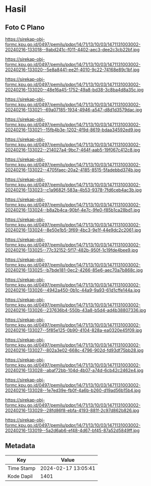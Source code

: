 # Hasil

## Foto C Plano

https://sirekap-obj-formc.kpu.go.id/0497/pemilu/pdpr/14/71/13/10/03/1471131003002-20240216-133018--9abd241c-f011-4402-aec3-dee2c3cb22bf.jpg

https://sirekap-obj-formc.kpu.go.id/0497/pemilu/pdpr/14/71/13/10/03/1471131003002-20240216-133020--5e8a8441-ee2f-4010-9c22-74168e89c1bf.jpg

https://sirekap-obj-formc.kpu.go.id/0497/pemilu/pdpr/14/71/13/10/03/1471131003002-20240216-133020--48e16a45-1752-49a8-bd38-3c8ba4d8a35c.jpg

https://sirekap-obj-formc.kpu.go.id/0497/pemilu/pdpr/14/71/13/10/03/1471131003002-20240216-133021--69a07185-1934-4946-a547-d8d1d3579dac.jpg

https://sirekap-obj-formc.kpu.go.id/0497/pemilu/pdpr/14/71/13/10/03/1471131003002-20240216-133021--15fb4b3e-1202-4f9d-8619-bdaa34592ed9.jpg

https://sirekap-obj-formc.kpu.go.id/0497/pemilu/pdpr/14/71/13/10/03/1471131003002-20240216-133022--214027a4-9bc7-464f-aab5-19f067c412c8.jpg

https://sirekap-obj-formc.kpu.go.id/0497/pemilu/pdpr/14/71/13/10/03/1471131003002-20240216-133022--4705faec-20a2-4185-8515-5fadebbd374b.jpg

https://sirekap-obj-formc.kpu.go.id/0497/pemilu/pdpr/14/71/13/10/03/1471131003002-20240216-133023--c1a9682f-583a-4b53-9378-7fd6ceb4ac3b.jpg

https://sirekap-obj-formc.kpu.go.id/0497/pemilu/pdpr/14/71/13/10/03/1471131003002-20240216-133024--b8a2b4ca-90bf-4e7c-9fe0-f85b1ca28bd1.jpg

https://sirekap-obj-formc.kpu.go.id/0497/pemilu/pdpr/14/71/13/10/03/1471131003002-20240216-133024--8e50e1b5-3f69-4bc3-9e1f-44e9dc2c2061.jpg

https://sirekap-obj-formc.kpu.go.id/0497/pemilu/pdpr/14/71/13/10/03/1471131003002-20240216-133025--77c32152-5f17-482b-950f-1c19fde4bee9.jpg

https://sirekap-obj-formc.kpu.go.id/0497/pemilu/pdpr/14/71/13/10/03/1471131003002-20240216-133025--b7bde181-0ec2-4266-85e6-aec70a7b868c.jpg

https://sirekap-obj-formc.kpu.go.id/0497/pemilu/pdpr/14/71/13/10/03/1471131003002-20240216-133026--4942a450-0b1c-44a9-9a93-61d1cffe144a.jpg

https://sirekap-obj-formc.kpu.go.id/0497/pemilu/pdpr/14/71/13/10/03/1471131003002-20240216-133026--237636b4-550b-43a8-b5d4-ad4b38807336.jpg

https://sirekap-obj-formc.kpu.go.id/0497/pemilu/pdpr/14/71/13/10/03/1471131003002-20240216-133027--5f85e125-0b90-4104-828a-ea0320e45f09.jpg

https://sirekap-obj-formc.kpu.go.id/0497/pemilu/pdpr/14/71/13/10/03/1471131003002-20240216-133027--802a3e02-668c-4796-902d-fd93df75bb28.jpg

https://sirekap-obj-formc.kpu.go.id/0497/pemilu/pdpr/14/71/13/10/03/1471131003002-20240216-133028--abaf72bb-104d-4b07-a74d-6cb42c2462e4.jpg

https://sirekap-obj-formc.kpu.go.id/0497/pemilu/pdpr/14/71/13/10/03/1471131003002-20240216-133028--1e7ed39e-fb0f-4a6b-b260-d19ad56b15b4.jpg

https://sirekap-obj-formc.kpu.go.id/0497/pemilu/pdpr/14/71/13/10/03/1471131003002-20240216-133029--28fd86f8-ebfa-4193-881f-2c97d862b826.jpg

https://sirekap-obj-formc.kpu.go.id/0497/pemilu/pdpr/14/71/13/10/03/1471131003002-20240216-133019--5a2d6ab6-ef48-4d67-bf45-87a52d5849ff.jpg


## Metadata

| Key        | Value               |
| ---------- | ------------------- |
| Time Stamp | 2024-02-17 13:05:41 |
| Kode Dapil | 1401                |



